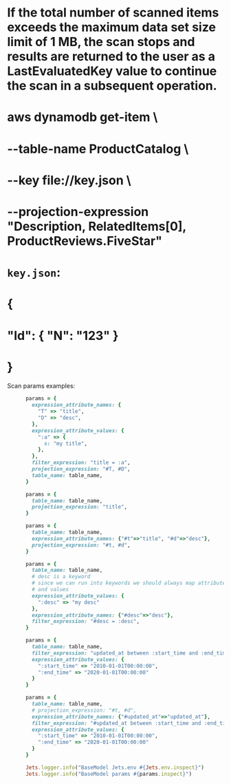 # If the total number of scanned items exceeds the maximum data set size limit of 1 MB, the scan stops and results are returned to the user as a LastEvaluatedKey value to continue the scan in a subsequent operation.

# aws dynamodb get-item \
#     --table-name ProductCatalog \
#     --key file://key.json \
#     --projection-expression "Description, RelatedItems[0], ProductReviews.FiveStar"
#
# `key.json`:
# {
#     "Id": { "N": "123" }
# }



Scan params examples:
```ruby
      params = {
        expression_attribute_names: {
          "T" => "title",
          "D" => "desc",
        },
        expression_attribute_values: {
          ":a" => {
            s: "my title",
          },
        },
        filter_expression: "title = :a",
        projection_expression: "#T, #D",
        table_name: table_name,
      }

      params = {
        table_name: table_name,
        projection_expression: "title",
      }

      params = {
        table_name: table_name,
        expression_attribute_names: {"#t"=>"title", "#d"=>"desc"},
        projection_expression: "#t, #d",
      }

      params = {
        table_name: table_name,
        # desc is a keyword
        # since we can run into keywords we should always map attribute names
        # and values
        expression_attribute_values: {
          ":desc" => "my desc"
        },
        expression_attribute_names: {"#desc"=>"desc"},
        filter_expression: "#desc = :desc",
      }

      params = {
        table_name: table_name,
        filter_expression: "updated_at between :start_time and :end_time",
        expression_attribute_values: {
          ":start_time" => "2010-01-01T00:00:00",
          ":end_time" => "2020-01-01T00:00:00"
        }
      }

      params = {
        table_name: table_name,
        # projection_expression: "#t, #d",
        expression_attribute_names: {"#updated_at"=>"updated_at"},
        filter_expression: "#updated_at between :start_time and :end_time",
        expression_attribute_values: {
          ":start_time" => "2010-01-01T00:00:00",
          ":end_time" => "2020-01-01T00:00:00"
        }
      }

      Jets.logger.info("BaseModel Jets.env #{Jets.env.inspect}")
      Jets.logger.info("BaseModel params #{params.inspect}")

```
